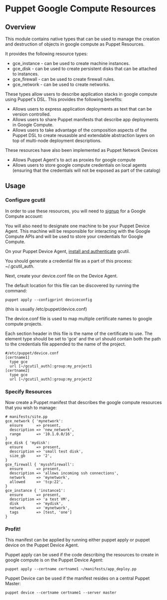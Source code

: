# Puppet Google Compute Resources

## Overview

This module contains native types that can be used to manage the creation
and destruction of objects in google compute as Puppet Resources.

It provides the following resource types:
* gce_instance - can be used to create machine instances.
* gce_disk     - can be used to create persistent disks that can be attached to instances.
* gce_firewall - can be used to create firewall rules.
* gce_network  - can be used to create networks.

These types allow users to describe application stacks in google compute using
Puppet's DSL. This provides the following benefits:

- Allows users to express application deployments as text that can be version controlled.
- Allows users to share Puppet manifests that describe app deployments in Google Compute.
- Allows users to take advantage of the composition aspects of the Puppet DSL to
  create reusasble and extendable abstraction layers on top of multi-node deployment descriptions.

These resources have also been implemented as Puppet Network Devices
- Allows Puppet Agent's to act as proxies for google compute
- Allows users to store google compute credentials on local agents (ensuring that the
credentials will not be exposed as part of the catalog)

## Usage

### Configure gcutil

In order to use these resources, you will need to
[signup](https://developers.google.com/compute/docs/signup)
 for a Google Compute account:

You will also need to designate one machine to be your Puppet Device Agent.
This machine will be responsible for interacting with the Google Compute APIs
and will be used to store your credentials for Google Compute.

On your Puppet Device Agent, [install and authenticate](https://developers.google.com/compute/docs/gcutil_setup) gcutil.

You should generate a credential file as a part of this process: ~/.gcutil_auth.

Next, create your device.conf file on the Device Agent.

The default location for this file can be discovered by running the command:

    puppet apply --configprint deviceconfig

(this is usually /etc/puppet/device.conf)

The device.conf file is used to map multiple certificate names to google compute projects.

Each section header in this file is the name of the certificate to use.
The element type should be set to 'gce' and the url should contain both the
path to the credentials file appended to the name of the project.

    #/etc/puppet/device.conf
    [certname1]
      type gce
      url [~/gcutil_auth]:group:my_project1
    [certname2]
      type gce
      url [~/gcutil_auth]:group:my_project2

### Specify Resources

Now create a Puppet manifest that describes the google compute
resources that you wish to manage:

    # manifests/site.pp
    gce_network { 'mynetwork':
      ensure      => present,
      description => 'new_network',
      range       => '10.1.0.0/16',
    }
    gce_disk { 'mydisk':
      ensure      => present,
      description => 'small test disk',
      size_gb     => '2',
    }
    gce_firewall { 'mysshfirewall':
      ensure      => present,
      description => 'allows incoming ssh connections',
      network     => 'mynetwork',
      allowed     => 'tcp:22',
    }
    gce_instance { 'instance1':
      ensure      => present,
      description => 'a test VM',
      disk        => 'mydisk',
      network     => 'mynetwork',
      tags        => [test, 'one']
    }

### Profit!

This manifest can be applied by running either puppet apply or puppet device on the
Puppet Device Agent.

Puppet apply can be used if the code describing the resources to create in google compute
is on the Puppet Device Agent:

    puppet apply --certname certname1 ~/manifests/app_deploy.pp

Puppet Device can be used if the manifest resides on a central Puppet Master:

    puppet device --certname certname1 --server master
